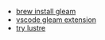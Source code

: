 - [brew install gleam](https://gleam.run/getting-started/installing/)
- [vscode gleam extension](https://marketplace.visualstudio.com/items?itemName=Gleam.gleam)
- [try lustre](https://hexdocs.pm/lustre/guide/01-quickstart.html)
